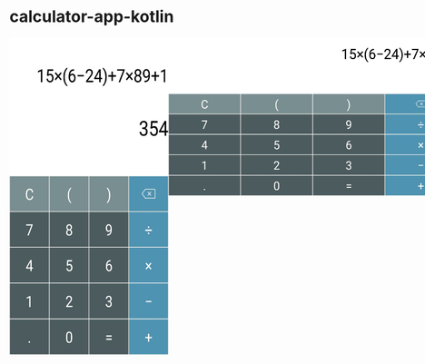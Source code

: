 # calculator-app-kotlin
<div style="display: flex; align-items: flex-start;">
    <img src="screenshots/screenshot2.jpg" alt="screenshot2" width="280" height="560">
    <img src="screenshots/screenshot1.jpg" alt="screenshot1" width="560" height="280">
</div>
